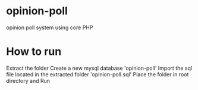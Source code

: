 # opinion-poll
opinion poll system using core PHP

# How to run
Extract the folder
Create a new mysql database 'opinion-poll'
Import the sql file located in the extracted folder 'opinion-poll.sql'
Place the folder in root directory and Run
